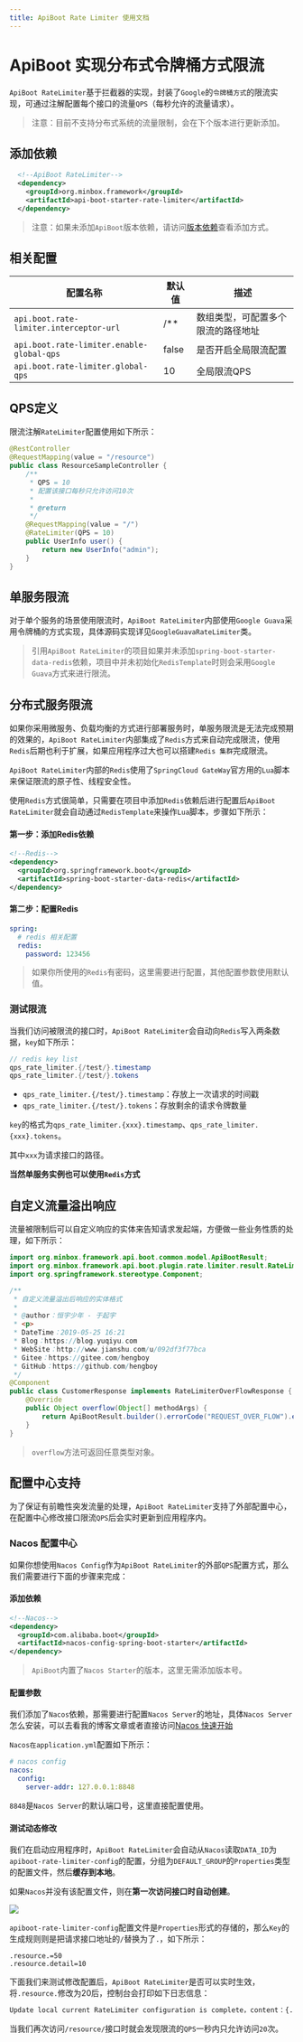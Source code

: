 ```yaml
---
title: ApiBoot Rate Limiter 使用文档
---
```


# ApiBoot 实现分布式令牌桶方式限流

`ApiBoot RateLimiter`基于拦截器的实现，封装了`Google`的`令牌桶方式`的限流实现，可通过注解配置每个接口的流量`QPS`（每秒允许的流量请求）。

> 注意：目前不支持分布式系统的流量限制，会在下个版本进行更新添加。

## 添加依赖

```xml
  <!--ApiBoot RateLimiter-->
  <dependency>
    <groupId>org.minbox.framework</groupId>
    <artifactId>api-boot-starter-rate-limiter</artifactId>
  </dependency>
```
> 注意：如果未添加`ApiBoot`版本依赖，请访问[版本依赖](/zh-cn/docs/version-rely.html)查看添加方式。

## 相关配置

| 配置名称                                  | 默认值 | 描述                               |
| ----------------------------------------- | ------ | ---------------------------------- |
| `api.boot.rate-limiter.interceptor-url`   | /**    | 数组类型，可配置多个限流的路径地址 |
| `api.boot.rate-limiter.enable-global-qps` | false  | 是否开启全局限流配置               |
| `api.boot.rate-limiter.global-qps`        | 10     | 全局限流QPS                        |

## QPS定义

限流注解`RateLimiter`配置使用如下所示：

```java
@RestController
@RequestMapping(value = "/resource")
public class ResourceSampleController {
    /**
     * QPS = 10
     * 配置该接口每秒只允许访问10次
     *
     * @return
     */
    @RequestMapping(value = "/")
    @RateLimiter(QPS = 10)
    public UserInfo user() {
        return new UserInfo("admin");
    }
}
```

## 单服务限流

对于单个服务的场景使用限流时，`ApiBoot RateLimiter`内部使用`Google Guava`采用令牌桶的方式实现，具体源码实现详见`GoogleGuavaRateLimiter`类。

> 引用`ApiBoot RateLimiter`的项目如果并未添加`spring-boot-starter-data-redis`依赖，项目中并未初始化`RedisTemplate`时则会采用`Google Guava`方式来进行限流。

## 分布式服务限流

如果你采用微服务、负载均衡的方式进行部署服务时，单服务限流是无法完成预期的效果的，`ApiBoot RateLimiter`内部集成了`Redis`方式来自动完成限流，使用`Redis`后期也利于扩展，如果应用程序过大也可以搭建`Redis 集群`完成限流。

`ApiBoot RateLimiter`内部的`Redis`使用了`SpringCloud GateWay`官方用的`Lua`脚本来保证限流的原子性、线程安全性。

使用`Redis`方式很简单，只需要在项目中添加`Redis`依赖后进行配置后`ApiBoot RateLimiter`就会自动通过`RedisTemplate`来操作`Lua`脚本，步骤如下所示：

#### 第一步：添加Redis依赖

```xml
<!--Redis-->
<dependency>
  <groupId>org.springframework.boot</groupId>
  <artifactId>spring-boot-starter-data-redis</artifactId>
</dependency>
```

#### 第二步：配置Redis

```yaml
spring:
  # redis 相关配置
  redis:
    password: 123456
```

>  如果你所使用的`Redis`有密码，这里需要进行配置，其他配置参数使用默认值。

### 测试限流

当我们访问被限流的接口时，`ApiBoot RateLimiter`会自动向`Redis`写入两条数据，`key`如下所示：

```java
// redis key list
qps_rate_limiter.{/test/}.timestamp
qps_rate_limiter.{/test/}.tokens
```

- `qps_rate_limiter.{/test/}.timestamp`：存放上一次请求的时间戳
- `qps_rate_limiter.{/test/}.tokens`：存放剩余的请求令牌数量

`key`的格式为`qps_rate_limiter.{xxx}.timestamp`、`qps_rate_limiter.{xxx}.tokens`。

其中`xxx`为请求接口的路径。

**当然单服务实例也可以使用`Redis`方式**

## 自定义流量溢出响应

流量被限制后可以自定义响应的实体来告知请求发起端，方便做一些业务性质的处理，如下所示：

```java
import org.minbox.framework.api.boot.common.model.ApiBootResult;
import org.minbox.framework.api.boot.plugin.rate.limiter.result.RateLimiterOverFlowResponse;
import org.springframework.stereotype.Component;

/**
 * 自定义流量溢出后响应的实体格式
 *
 * @author：恒宇少年 - 于起宇
 * <p>
 * DateTime：2019-05-25 16:21
 * Blog：https://blog.yuqiyu.com
 * WebSite：http://www.jianshu.com/u/092df3f77bca
 * Gitee：https://gitee.com/hengboy
 * GitHub：https://github.com/hengboy
 */
@Component
public class CustomerResponse implements RateLimiterOverFlowResponse {
    @Override
    public Object overflow(Object[] methodArgs) {
        return ApiBootResult.builder().errorCode("REQUEST_OVER_FLOW").errorMessage("流量被限制.").build();
    }
}
```

> `overflow`方法可返回任意类型对象。

## 配置中心支持

为了保证有前瞻性突发流量的处理，`ApiBoot RateLimiter`支持了外部配置中心，在配置中心修改接口限流`QPS`后会实时更新到应用程序内。

### Nacos 配置中心

如果你想使用`Nacos Config`作为`ApiBoot RateLimiter`的外部`QPS`配置方式，那么我们需要进行下面的步骤来完成：

#### 添加依赖

```xml
<!--Nacos-->
<dependency>
  <groupId>com.alibaba.boot</groupId>
  <artifactId>nacos-config-spring-boot-starter</artifactId>
</dependency>
```

> `ApiBoot`内置了`Nacos Starter`的版本，这里无需添加版本号。

#### 配置参数

我们添加了`Nacos`依赖，那需要进行配置`Nacos Server`的地址，具体`Nacos Server`怎么安装，可以去看我的博客文章或者直接访问[Nacos 快速开始](<https://nacos.io/zh-cn/docs/quick-start.html>)

`Nacos在application.yml`配置如下所示：

```yaml
# nacos config
nacos:
  config:
    server-addr: 127.0.0.1:8848
```

`8848`是`Nacos Server`的默认端口号，这里直接配置使用。

#### 测试动态修改

我们在启动应用程序时，`ApiBoot RateLimiter`会自动从`Nacos`读取`DATA_ID`为`apiboot-rate-limiter-config`的配置，分组为`DEFAULT_GROUP`的`Properties`类型的配置文件，然后**缓存到本地**。

如果`Nacos`并没有该配置文件，则在**第一次访问接口时自动创建**。

![](<http://image.yuqiyu.com/apiboot/rate-limiter-nacos-config.png>)

`apiboot-rate-limiter-config`配置文件是`Properties`形式的存储的，那么`Key`的生成规则则是把请求接口地址的`/`替换为了`.`，如下所示：

```properties
.resource.=50
.resource.detail=10
```

下面我们来测试修改配置后，`ApiBoot RateLimiter`是否可以实时生效，将`.resource.`修改为20后，控制台会打印如下日志信息：

```sh
Update local current RateLimiter configuration is complete，content：{.resource.=20, .resource.detail=10}
```

当我们再次访问`/resource/`接口时就会发现限流的`QPS`一秒内只允许访问`20`次。


